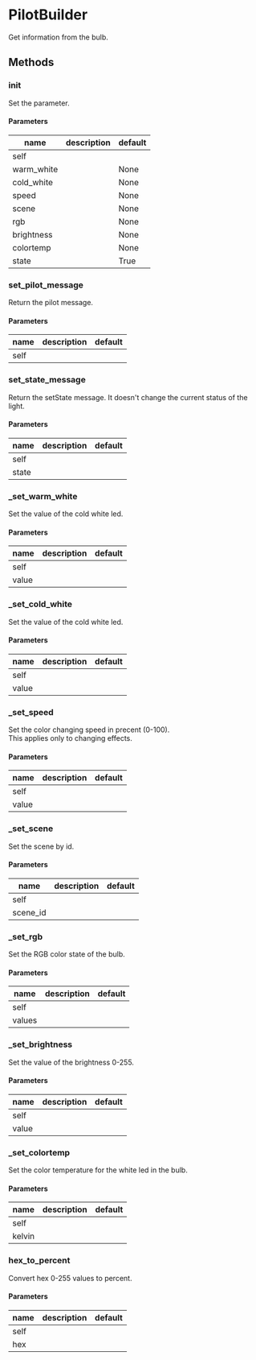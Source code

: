 # PilotBuilder


Get information from the bulb. 

## Methods


### __init__


Set the parameter. 

#### Parameters
name | description | default
--- | --- | ---
self |  | 
warm_white |  | None
cold_white |  | None
speed |  | None
scene |  | None
rgb |  | None
brightness |  | None
colortemp |  | None
state |  | True





### set_pilot_message


Return the pilot message. 

#### Parameters
name | description | default
--- | --- | ---
self |  | 





### set_state_message


Return the setState message. It doesn't change the current status of the light. 

#### Parameters
name | description | default
--- | --- | ---
self |  | 
state |  | 





### _set_warm_white


Set the value of the cold white led. 

#### Parameters
name | description | default
--- | --- | ---
self |  | 
value |  | 





### _set_cold_white


Set the value of the cold white led. 

#### Parameters
name | description | default
--- | --- | ---
self |  | 
value |  | 





### _set_speed


Set the color changing speed in precent (0-100).   
This applies only to changing effects. 

#### Parameters
name | description | default
--- | --- | ---
self |  | 
value |  | 





### _set_scene


Set the scene by id. 

#### Parameters
name | description | default
--- | --- | ---
self |  | 
scene_id |  | 





### _set_rgb


Set the RGB color state of the bulb. 

#### Parameters
name | description | default
--- | --- | ---
self |  | 
values |  | 





### _set_brightness


Set the value of the brightness 0-255. 

#### Parameters
name | description | default
--- | --- | ---
self |  | 
value |  | 





### _set_colortemp


Set the color temperature for the white led in the bulb. 

#### Parameters
name | description | default
--- | --- | ---
self |  | 
kelvin |  | 





### hex_to_percent


Convert hex 0-255 values to percent. 

#### Parameters
name | description | default
--- | --- | ---
self |  | 
hex |  | 




